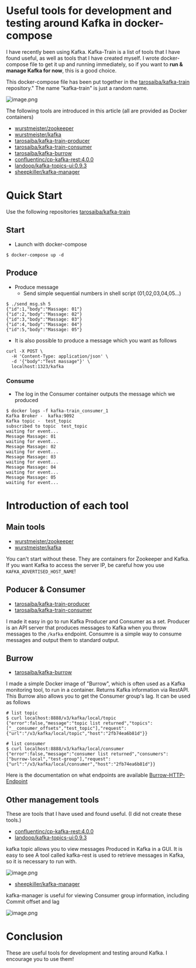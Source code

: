 # Useful tools for development and testing around Kafka in docker-compose

I have recently been using Kafka. Kafka-Train is a list of tools that I have found useful, as well as tools that I have created myself.
I wrote docker-compose file to get it up and running immediately, so if you want to **run & manage Kafka for now**, this is a good choice.

This docker-compose file has been put together in the [tarosaiba/kafka-train](https://github.com/tarosaiba/kafka-train) repository." The name "kafka-train" is just a random name.

![image.png](https://qiita-image-store.s3.ap-northeast-1.amazonaws.com/0/108052/7910561a-4455-afe2-203c-5513abc460f9.png)


The following tools are introduced in this article (all are provided as Docker containers)
* [wurstmeister/zookeeper](https://hub.docker.com/r/wurstmeister/zookeeper)
* [wurstmeister/kafka](https://hub.docker.com/r/wurstmeister/kafka/)
* [tarosaiba/kafka-train-producer](https://hub.docker.com/r/tarosaiba/kafka-train-producer)
* [tarosaiba/kafka-train-consumer](https://hub.docker.com/r/tarosaiba/kafka-train-consumer)
* [tarosaiba/kafka-burrow](https://hub.docker.com/r/tarosaiba/kafka-burrow)
* [confluentinc/cp-kafka-rest:4.0.0](https://hub.docker.com/r/confluentinc/cp-kafka-rest)
* [landoop/kafka-topics-ui:0.9.3](https://github.com/lensesio/kafka-topics-ui)
* [sheepkiller/kafka-manager](https://github.com/sheepkiller/kafka-manager-docker)

# Quick Start

Use the following repositories
[tarosaiba/kafka-train](https://github.com/tarosaiba/kafka-train)

## Start

* Launch with docker-compose

```
$ docker-compose up -d
```

## Produce

* Produce message
    - Send simple sequential numbers in shell script (01,02,03,04,05...)

```
$ ./send_msg.sh 5
{"id":1,"body":"Massage: 01"}
{"id":2,"body":"Massage: 02"}
{"id":3,"body":"Massage: 03"}
{"id":4,"body":"Massage: 04"}
{"id":5,"body":"Massage: 05"}
```

* It is also possible to produce a message which you want as follows

```
curl -X POST \
  -H 'Content-Type: application/json' \
  -d '{"body":"Test massage"}' \
  localhost:1323/kafka
```

### Consume

* The log in the Consumer container outputs the message which we produced

```
$ docker logs -f kafka-train_consumer_1
Kafka Broker -  kafka:9092
Kafka topic -  test_topic
subscribed to topic  test_topic
waiting for event...
Message Massage: 01
waiting for event...
Message Massage: 02
waiting for event...
Message Massage: 03
waiting for event...
Message Massage: 04
waiting for event...
Message Massage: 05
waiting for event...
```


# Introduction of each tool
## Main tools

* [wurstmeister/zookeeper](https://hub.docker.com/r/wurstmeister/zookeeper)
* [wurstmeister/kafka](https://hub.docker.com/r/wurstmeister/kafka/)

You can't start without these. They are containers for Zookeeper and Kafka.
If you want Kafka to access the server IP, be careful how you use `KAFKA_ADVERTISED_HOST_NAME`!

## Poducer & Consumer

* [tarosaiba/kafka-train-producer](https://hub.docker.com/r/tarosaiba/kafka-train-producer)
* [tarosaiba/kafka-train-consumer](https://hub.docker.com/r/tarosaiba/kafka-train-consumer)


I made it easy in go to run Kafka Producer and Consumer as a set.
Producer is an API server that produces messages to Kafka when you throw messages to the `/kafka` endpoint.
Consumre is a simple way to consume messages and output them to standard output.

## Burrow

* [tarosaiba/kafka-burrow](https://hub.docker.com/r/tarosaiba/kafka-burrow)

I made a simple Docker image of "Burrow", which is often used as a Kafka monitoring tool, to run in a container.
Returns Kafka information via RestAPI. This Burrow also allows you to get the Consumer group's lag. It can be used as follows

```
# list topic
$ curl localhost:8888/v3/kafka/local/topic
{"error":false,"message":"topic list returned","topics":["__consumer_offsets","test_topic"],"request":{"url":"/v3/kafka/local/topic","host":"2fb74ea6b81d"}}

# list consumer
$ curl localhost:8888/v3/kafka/local/consumer
{"error":false,"message":"consumer list returned","consumers":["burrow-local","test-group"],"request":{"url":"/v3/kafka/local/consumer","host":"2fb74ea6b81d"}}
```

Here is the documentation on what endpoints are available
[Burrow-HTTP-Endpoint](https://github.com/linkedin/Burrow/wiki/HTTP-Endpoint)

## Other management tools
These are tools that I have used and found useful. (I did not create these tools.)

* [confluentinc/cp-kafka-rest:4.0.0](https://hub.docker.com/r/confluentinc/cp-kafka-rest)
* [landoop/kafka-topics-ui:0.9.3](https://github.com/lensesio/kafka-topics-ui)


kafka topic allows you to view messages Produced in Kafka in a GUI. It is easy to see
A tool called kafka-rest is used to retrieve messages in Kafka, so it is necessary to run with.

![image.png](https://qiita-image-store.s3.ap-northeast-1.amazonaws.com/0/108052/5476eb2a-a709-cb87-3408-78e4b622f258.png)


* [sheepkiller/kafka-manager](https://github.com/sheepkiller/kafka-manager-docker)

kafka-manager is useful for viewing Consumer group information, including Commit offset and lag

![image.png](https://qiita-image-store.s3.ap-northeast-1.amazonaws.com/0/108052/2a285030-e52d-74af-8c51-dd2c15a91044.png)


# Conclusion

These are useful tools for development and testing around Kafka. I encourage you to use them!
